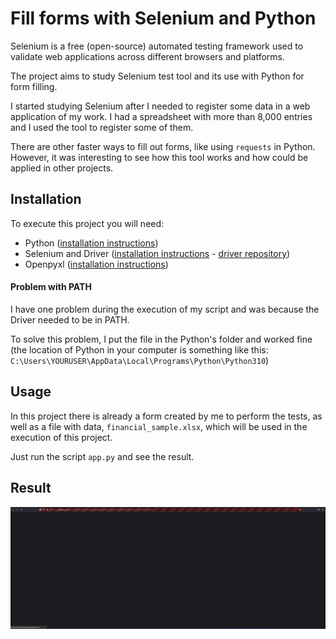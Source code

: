 # Fill forms with Selenium and Python

Selenium is a free (open-source) automated testing framework used to validate web applications across different browsers and platforms.

The project aims to study Selenium test tool and its use with Python for form filling.

I started studying Selenium after I needed to register some data in a web application of my work. I had a spreadsheet with more than 8,000 entries and I used the tool to register some of them.

There are other faster ways to fill out forms, like using `requests` in Python. However, it was interesting to see how this tool works and how could be applied in other projects.

## Installation

To execute this project you will need:

- Python ([installation instructions](https://www.python.org/downloads))
- Selenium and Driver ([installation instructions](https://selenium-python.readthedocs.io/installation.html) - [driver repository](https://github.com/mozilla/geckodriver/releases))
- Openpyxl ([installation instructions](https://openpyxl.readthedocs.io/en/stable/))

#### Problem with PATH

I have one problem during the execution of my script and was because the Driver needed to be in PATH.

To solve this problem, I put the file in the Python's folder and worked fine (the location of Python in your computer is something like this: `C:\Users\YOURUSER\AppData\Local\Programs\Python\Python310`)

## Usage

In this project there is already a form created by me to perform the tests, as well as a file with data, `financial_sample.xlsx`, which will be used in the execution of this project.

Just run the script `app.py` and see the result.

## Result

![Result of the project](https://github.com/eduhbg/fill-forms-selenium/blob/main/img/selenium.gif)
